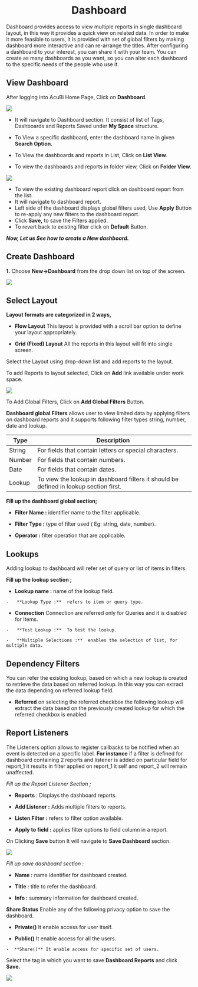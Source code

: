 <center><h1>Dashboard</h1></center>

Dashboard provides access to view multiple reports in single dashboard layout, in this way it provides a quick view on related data. In order to make it more feasible to users, it is provided with set of global filters by making dashboard more interactive and can re-arrange the titles. After configuring a dashboard to your interest, you can share it with your team. You can create as many dashboards as you want, so you can alter each dashboard to the specific needs of the people who use it.

## View Dashboard

After logging into AcuBi Home Page, Click on **Dashboard**.

![
](https://raw.githubusercontent.com/sv18042016/fp1/master/images/New_version5/UD_Dashboard_image1.png)

  - It will navigate to Dashboard section. It consist of list of Tags, Dashboards and Reports Saved under **My Space** structure.

   - To View a specific dashboard, enter the dashboard name in given **Search Option**. 
  - To View the dashboards and reports in List, Click on **List View**.
  - To view the dashboards and reports in folder view, Click on **Folder View.**
  
![
](https://raw.githubusercontent.com/sv18042016/fp1/master/images/New_version5/UD_Dashboard_image2.png)

 - To view the existing dashboard report click on dashboard report from the list. 
 - It will navigate to dashboard report. 
 - Left side of the dashboard displays global filters used, Use **Apply** Button to re-apply any new filters to the dashboard report.
  - Click **Save,** to save the Filters applied.
  - To revert back to existing filter click on **Default** Button. 
  
***Now, Let us See how to create a New dashboard.***
 
 ## Create Dashboard

**1.** Choose **New->Dashboard** from the drop down list on top of the screen. 

![
](https://raw.githubusercontent.com/sv18042016/fp1/90511a882ffd694c16d44cb8f74b6f97e9db823e/images/create_dash_ur_1.png)

## Select Layout

   **Layout formats are categorized in 2 ways,**
   
- **Flow Layout** This layout is provided with a scroll bar option to define your layout appropriately.

- **Grid (Fixed) Layout** All the reports in this layout will fit into single screen.

 Select the Layout using drop-down list and add reports to the layout.
 
To add Reports to layout selected, Click on **Add** link available under work space. 

![
](https://raw.githubusercontent.com/sv18042016/fp1/90511a882ffd694c16d44cb8f74b6f97e9db823e/images/create_dash_ur_2.png)

To Add Global Filters, Click on **Add Global Filters** Button.

**Dashboard global Filters** allows user to view limited data by applying filters on dashboard reports and it supports following filter types string, number, date and lookup.
 
|  **Type** | **Description** |
|  ------ | ------ |
|  String | For fields that contain letters or special characters. |
|  Number | For fields that contain numbers. |
|  Date | For fields that contain dates. |
|  Lookup | To view the lookup in dashboard filters it should be defined in lookup section first. |

**Fill up the dashboard global section;**

  -   **Filter Name :**  identifier name to the filter applicable.

  -   **Filter Type :**  type of filter used ( Eg: string, date, number).

  -   **Operator :**  filter operation that are applicable.

## Lookups

 Adding lookup to dashboard will refer set of query or list of items in filters.

**Fill up the lookup section ;**

   -   **Lookup name :**  name of the lookup field.
   
    -   **Lookup Type :**  refers to item or query type.
   
   -  **Connection**  Connection are referred only for Queries and it is disabled for Items.
     
    -   **Test Lookup :**  To test the lookup.
   
    -   **Multiple Selections :**  enables the selection of list, for multiple data.

## Dependency Filters

You can refer the existing lookup, based on which a new lookup is created to retrieve the data based on referred lookup. In this way  you can extract the data depending on referred lookup field.

   -   **Referred** on selecting the referred checkbox the following lookup will extract the data based on the previously created lookup for which the referred checkbox is enabled.
 
## Report Listeners 

The Listeners option allows to register callbacks to be notified when an event is detected on a specific label.
**For instance** if a filter is defined for dashboard containing 2 reports and listener is added on particular field for report_1 it results in filter applied on report_1 it self and report_2 will remain unaffected.

*Fill up the Report Listener Section ;*

   - **Reports** :  Displays the dashboard reports.
   
   -  **Add Listener :**  Adds multiple filters to reports.
   
   -   **Listen Filter :**  refers to filter option available.
    
   -   **Apply to field :**  applies filter options to field column in a report.
    
 On Clicking **Save** button It will navigate to **Save Dashboard** section.

![
](https://raw.githubusercontent.com/sv18042016/fp1/90511a882ffd694c16d44cb8f74b6f97e9db823e/images/create_dash_ur_3.png)

*Fill up save dashboard section :*

   -   **Name :**  name identifier for dashboard created.
                              
   -   **Title :**  title to refer the dashboard.
    
   -   **Info :**  summary information for dashboard created.
    
   **Share Status**   Enable any of the following privacy option to save the dashboard.
    
   -  **Private()** It enable access for user itself.
   
   -  **Public()**   It enable access for all the users. 
   
    -  **Share()** It enable access for specific set of users.
  
Select the tag in which you want to save **Dashboard Reports** and click **Save.**

![
](https://raw.githubusercontent.com/sv18042016/fp1/90511a882ffd694c16d44cb8f74b6f97e9db823e/images/create_dash_ur_4.png) 

<!--stackedit_data:
eyJoaXN0b3J5IjpbMTQyMjc1NjIyLDI1ODgwODIxOSwtMzI4Nz
M1NDUsLTEyMzE0ODI1MTAsLTE4MzQ0NjM5NjgsLTE5Mjg2MjY2
NywyMjY2MjY4NDUsLTQ3NjQ2MzYxLC0xMDA4MzkwMzMsLTQxMz
A5NTUxMSw2ODc1NTAzMTksLTQ4NTQ4NDc2OSwxNjIwNjY1MjEw
LC0xNjYxOTIwOTc2LDQ3MDUyMTM4NiwyMDQ3MTI2MjUxXX0=
-->